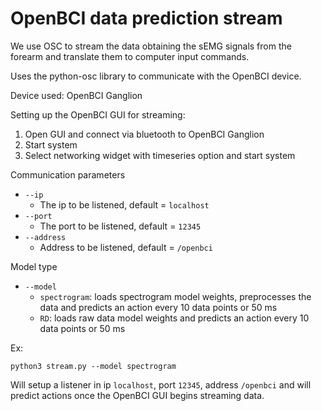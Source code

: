 # OpenBCI data prediction stream

We use OSC to stream the data obtaining the sEMG signals from the forearm and translate them to computer input commands.

Uses the python-osc library to communicate with the OpenBCI device.

Device used: OpenBCI Ganglion

Setting up the OpenBCI GUI for streaming:

1) Open GUI and connect via bluetooth to OpenBCI Ganglion
2) Start system
3) Select networking widget with timeseries option and start system

Communication parameters

* `--ip`
  * The ip to be listened, default = `localhost`
* `--port`
  * The port to be listened, default = `12345`
* `--address`
  * Address to be listened, default = `/openbci`


Model type
* `--model`
  * `spectrogram`: loads spectrogram model weights, preprocesses the data and predicts an action every 10 data points or 50 ms
  * `RD`: loads raw data model weights and predicts an action every 10 data points or 50 ms

Ex:

`python3 stream.py --model spectrogram`

Will setup a listener in ip `localhost`, port `12345`, address `/openbci` and will predict actions once the OpenBCI GUI begins streaming data. 
